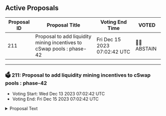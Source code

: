 ## Active Proposals

| Proposal ID | Proposal Title | Voting End Time | VOTED |
|-------------|----------------|-----------------|-------|
| 211 | Proposal to add liquidity mining incentives to cSwap pools : phase-42 | Fri Dec 15 2023 07:02:42 UTC | 🤷‍♂️ ABSTAIN |

---

### 🗳 211: Proposal to add liquidity mining incentives to cSwap pools : phase-42
- Voting Start: Wed Dec 13 2023 07:02:42 UTC
- Voting End: Fri Dec 15 2023 07:02:42 UTC

<details>
<summary>Proposal Text</summary>
 
**Summary:**
 This is an on-chain proposal to add the incentives to cSwap pools. We opened the discussion to the community on our forum to add the liquidity incentives for phase-41 on cSwap DEX by allocating 71,565 CMDX for an extended period of 14 days - to be distributed per the model for liquidity rewards. 

The pools would be incentivised as per the discussion on the forum. 

**Detailed Forum discussion about the incentive distribution:**
 [https://forum.comdex.one/t/42-weekly-liquidity-mining-incentives-for-cswap-pools-phase-41/1016](https://forum.comdex.one/t/43-weekly-liquidity-mining-incentives-for-cswap-pools-phase-42/1016) 

 Token distribution wallet: comdex1tpmujzqsm5t7tznwtr2g2a4v7jyyyhg5zuphs7 

 Gauge creation wallet: comdex1y56syt6xra68shwp84zepcyatv5ptrp4jmfgzy 
**Vote:** 
 - By voting YES, you agree that incentives should be allocated in the following manner as described in this proposal. 
 - By voting NO, you signal that incentives should not be distributed as described in the proposal. 
 - By voting ABSTAIN, you formally decline to vote either for or against the proposal.
 - By voting, NOWITHVETO expresses that you strongly disagree and would like to see depositors penalised by revocation of their proposal deposit and contribute towards an automatic 1/3 veto threshold.
</details>

